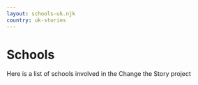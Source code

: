 ```yaml
---
layout: schools-uk.njk
country: uk-stories
---
```

# Schools
Here is a list of schools involved in the Change the Story project


